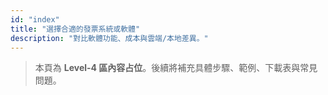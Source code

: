 ```yaml
---
id: "index"
title: "選擇合適的發票系統或軟體"
description: "對比軟體功能、成本與雲端/本地差異。"
---
```


> 本頁為 **Level-4 區內容占位**。後續將補充具體步驟、範例、下載表與常見問題。

